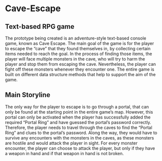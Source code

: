 # Cave-Escape
## Text-based RPG game 

The prototype being created is an adventure-style text-based console game, known as Cave Escape. The main goal of the game is for the player to escape the “cave” that they found themselves in, by collecting certain items needed to reach the goal. In the process of finding those items, the player will face multiple monsters in the cave, who will try to harm the player and stop them from escaping the cave. Nevertheless, the player can fight off these monsters whenever they encounter one. The entire game is built on different data structure methods that help to support the aim of the game.


## Main Storyline
The only way for the player to escape is to go through a portal, that can only be found at the starting point in the entire game’s map. However, this portal can only be activated when the player has successfully added the required “Portal Ring” and have guessed the portal’s password correctly. Therefore, the player needs to travel through the caves to find the “Portal Ring” and clues to the portal’s password. Along the way, they would have to survive any encounters with the monsters in the caves, as these monsters are hostile and would attack the player in sight. For every monster encounter, the player can choose to attack the player, but only if they have a weapon in hand and if that weapon in hand is not broken.
